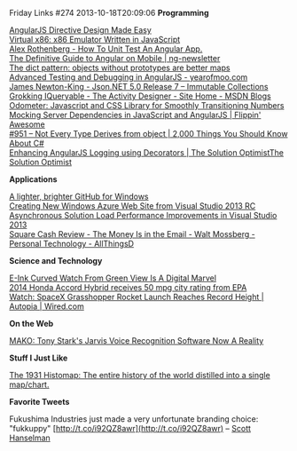 Friday Links #274
2013-10-18T20:09:06
**Programming**

[AngularJS Directive Design Made Easy](http://seanhess.github.io/2013/10/14/angularjs-directive-design.html)  
[Virtual x86: x86 Emulator Written in JavaScript](http://copy.sh/v24/?utm_source=javascriptweekly&utm_medium=email)  
[Alex Rothenberg - How To Unit Test An Angular App.](http://www.alexrothenberg.com/2013/08/06/how-to-unit-test-an-angular-app.html?utm_source=ng-newsletter&utm_campaign=c8d675da59-AngularJS_Newsletter_10_15_1310_15_2013&utm_medium=email&utm_term=0_fa61364f13-c8d675da59-88880093)  
[The Definitive Guide to Angular on Mobile | ng-newsletter](http://www.ng-newsletter.com/posts/angular-on-mobile.html?utm_source=ng-newsletter&utm_campaign=c8d675da59-AngularJS_Newsletter_10_15_1310_15_2013&utm_medium=email&utm_term=0_fa61364f13-c8d675da59-88880093)  
[The dict pattern: objects without prototypes are better maps](http://www.2ality.com/2013/10/dict-pattern.html?utm_source=feedburner&utm_medium=feed&utm_campaign=Feed%3A+2ality+%282ality+%E2%80%93+technology%2C+life%29)  
[Advanced Testing and Debugging in AngularJS - yearofmoo.com](http://www.yearofmoo.com/2013/09/advanced-testing-and-debugging-in-angularjs.html?utm_source=ng-newsletter&utm_campaign=c8d675da59-AngularJS_Newsletter_10_15_1310_15_2013&utm_medium=email&utm_term=0_fa61364f13-c8d675da59-88880093)  
[James Newton-King - Json.NET 5.0 Release 7 – Immutable Collections](http://james.newtonking.com/archive/2013/10/14/json-net-5-0-release-7-immutable-collections)  
[Grokking IQueryable - The Activity Designer - Site Home - MSDN Blogs](http://blogs.msdn.com/b/tilovell/archive/2013/10/15/grokking-iqueryable.aspx)  
[Odometer: Javascript and CSS Library for Smoothly Transitioning Numbers](http://github.hubspot.com/odometer/?utm_source=javascriptweekly&utm_medium=email)  
[Mocking Server Dependencies in JavaScript and AngularJS | Flippin' Awesome](http://flippinawesome.org/2013/09/09/mocking-server-dependencies-in-javascript-and-angularjs/)  
[#951 – Not Every Type Derives from object | 2,000 Things You Should Know About C#](http://csharp.2000things.com/2013/10/14/951-not-every-type-derives-from-object/)  
[Enhancing AngularJS Logging using Decorators | The Solution OptimistThe Solution Optimist](http://solutionoptimist.com/2013/10/07/enhance-angularjs-logging-using-decorators/)

**Applications**

[A lighter, brighter GitHub for Windows](https://github.com/blog/1656-a-lighter-brighter-github-for-windows)  
[Creating New Windows Azure Web Site from Visual Studio 2013 RC ](http://blogs.msdn.com/b/webdev/archive/2013/09/11/creating-new-windows-azure-web-site-from-visual-studio-2013-rc.aspx)  
[Asynchronous Solution Load Performance Improvements in Visual Studio 2013](http://blogs.msdn.com/b/visualstudio/archive/2013/10/14/asynchronous-solution-load-performance-improvements-in-visual-studio-2013.aspx)  
[Square Cash Review - The Money Is in the Email - Walt Mossberg - Personal Technology - AllThingsD](http://allthingsd.com/20131015/the-money-is-in-the-email/)

**Science and Technology**

[E-Ink Curved Watch From Green View Is A Digital Marvel](http://www.bitrebels.com/technology/green-view-e-ink-curved-watch/)  
[2014 Honda Accord Hybrid receives 50 mpg city rating from EPA](http://www.gizmag.com/2014-honda-accord-hybrid-50-mpg-epa/29350/)  
[Watch: SpaceX Grasshopper Rocket Launch Reaches Record Height | Autopia | Wired.com](http://www.wired.com/autopia/2013/10/spacex-grasshopper-video-drone/)

**On the Web**

[MAKO: Tony Stark's Jarvis Voice Recognition Software Now A Reality](http://www.bitrebels.com/technology/mako-voice-recognition-system/)

**Stuff I Just Like**

[The 1931 Histomap: The entire history of the world distilled into a single map/chart.](http://www.slate.com/blogs/the_vault/2013/08/12/the_1931_histomap_the_entire_history_of_the_world_distilled_into_a_single.html?wpisrc=most_viral)

**Favorite Tweets**

Fukushima Industries just made a very unfortunate branding choice: "fukkuppy" [http://t.co/i92QZ8awr](http://t.co/i92QZ8awr) – [Scott Hanselman](https://twitter.com/shanselman/status/389883016631185408)

